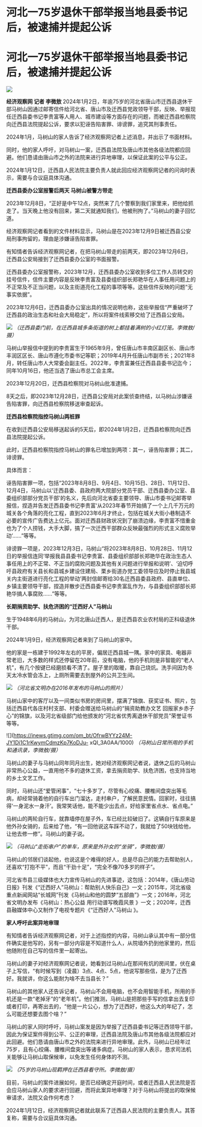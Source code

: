 # 河北一75岁退休干部举报当地县委书记后，被逮捕并提起公诉

# 河北一75岁退休干部举报当地县委书记后，被逮捕并提起公诉

![](https://inews.gtimg.com/om_bt/OjP2DbI9ASmJKL6HY8IcfeQXKZQ7XQGFk11PUk9PW_vQAAA/1000)

**经济观察网 记者 李微敖**
2024年1月2日，年逾75岁的河北省唐山市迁西县退休干部马树山因通过邮寄信件给河北省、唐山市及迁西县党政领导干部，反映、举报现任迁西县委书记李贵富等人用人、城市建设等方面存在的问题，而被迁西县检察院向迁西县法院提起公诉，要求以犯诬告陷害罪、诽谤罪，追究其刑事责任。

2024年1月，马树山的家人告诉了经济观察网记者上述消息，并出示了书面材料。

同时，他的家人呼吁，对马树山一案，迁西县法院及唐山市其他各级法院都应回避。他们恳请由唐山市之外的法院来进行异地审理，以保证此案的公平与公正。

2024年1月12日，迁西县人民法院主要负责人就此回应经济观察网记者的问询时表示，需要与合议庭具体沟通。

**迁西县委办公室报警后两天 马树山被警方带走**

2023年12月8日，“正好是中午12点，突然来了几个警察到我们家里来，把他给抓走了。当天晚上他没有回来，第二天就通知我们，他被刑拘了。”马树山的妻子回忆道。

经济观察网记者看到的文件材料显示，马树山是在2023年12月9日被迁西县公安局刑事拘留的，理由是涉嫌诬告陷害罪。

有知情者告诉经济观察网记者，在把马树山带走的前两天，即2023年12月6日，迁西县公安局接到了迁西县委办公室的书面报警。

迁西县委办公室报警称，2023年12月，迁西县委办公室收到多位工作人员转交的挂号信件，信件主要内容是反映李贵富及县委组织部长郑艳华在人事任用问题上的不正常及不正当问题，以及主街道亮化工程的事项等等。这些信件反映的问题“无事实依据”。

2023年12月6日，迁西县委办公室出具的情况说明也称，这些举报信“严重破坏了迁西县的政治生态和社会大局稳定”，所以将案件线索移交给了迁西县公安局。

![](https://inews.gtimg.com/om_bt/OPd64JrGBYRNeRIPb3Tm7pI0im9VJ8dS9lIXRxqX54GUAAA/1000)
_（迁西县委门前，在迁西县城多条街道的树上都挂着满树的小红灯笼。李微敖/摄）_

马树山举报信中提到的李贵富生于1965年9月，曾任唐山市丰南区副区长、唐山市丰润区区长、唐山市遵化市委书记等职；2019年4月升任唐山市副市长；2021年8月，转任唐山市人大常委会副主任。2022年，李贵富兼任迁西县县委书记迄今；同年10月16日，他还当选了唐山市总工会主席。

2023年12月20日，迁西县检察院对马树山批准逮捕。

8天之后，即2023年12月28日，迁西县公安局对此案侦查终结，以马树山涉嫌诬告陷害罪，向迁西县检察院移送审查起诉。

**迁西县检察院指控马树山两桩罪**

在收到迁西县公安局移送起诉的5天后，即2024年1月2日，迁西县检察院向迁西县法院提起公诉。

此时，迁西县检察院指控马树山的罪名已增加到两项：其一，诬告陷害罪；其二，诽谤罪。

具体而言：

诬告陷害罪一项，包括“2023年8月8日、9月4日、10月15日、28日、11月12日、12月4日，马树山以‘迁西县委、县政府两大院部分党员干部、迁西县委办公室、县委组织部部分党员干部’的名义，先后向河北省委主要领导、唐山市委书记邮寄举报信，捏造并告发迁西县委书记李贵富‘从2023年春节开始搞了一个上几千万元的城关各个角落的亮化工程，直到2023年6月才终止，包括在城关大街小巷制造不必要的宣传广告费达上亿元。面对迁西县财政状况到了崩溃边缘，李贵富不惜重金也为了个人捞钱，大手大脚，搞了一次迁西干部群众反映最强烈的形式主义腐败举动’……”等等。

诽谤罪一项是，2023年12月3日，马树山“将2023年8月8日、10月28日、11月12日的举报信连同‘举报我县县委书记李贵富、县委组织部部长郑艳华在政治生态人事任用上的不正常、不正当的腐败问题及其他有关问题进行举报和说明’、‘迫切呼吁县政府有关县长和县城乡建设住建局、栗乡街道办党工委领导应及时停止我县城关内主街道进行亮化工程的举动’两封信邮寄给30名迁西县委县政府、县直单位、乡镇主要领导干部，捏造并散步迁西县委书记李贵富乱作为，与县委组织部部长郑艳华搞人事腐败……”等等。

**长期捐资助学、扶危济困的“迁西好人”马树山**

生于1948年6月的马树山，为河北唐山迁西人，是迁西县农业农村局的正科级退休干部。

2024年1月9日，经济观察网记者来到了马树山的家中。

他的家是一栋建于1992年左右的平房，偏居迁西县城一隅。家中的家具、电器非常老旧，大多数的样式还停留在20年前，没有电脑，他的手机则是非智能的“老人机”，有几个按键已经磨损看不清了。屋子里的取暖，靠自己烧炕。洗手间因为冬天太冷水管会冻上，上厕所需要去到屋外的公共卫生间。

![](https://inews.gtimg.com/om_bt/OK9zdAZHTwDfrmLwwEz_nq63420vlx5M3B3TI6rbHdfnMAA/1000)
_（河北省文明办在2016年发布的马树山的照片）_

马树山家中的客厅以及一间类似书房的房间里，摆满了锦旗、获奖证书、照片，包括迁西县代各庄村村支部、村委会赠送给马树山的“捐资助教办文艺
回报家乡赤子心”的锦旗，以及河北省级部门给他颁发的“河北省优秀离退休干部党员”荣誉证书等等。

![](https://inews.gtimg.com/om_bt/OfrwBYYz24M-JY1Di1C1rKwymCdmzKp7KoDJu-
xQI_3A0AA/1000) _（马树山日常所用的手机和通讯录，李微敖/摄）_

马树山的妻子与马树山同年同月出生，她对经济观察网记者说，退休之后的马树山非常热心公益，一直用他不多的退休工资，拿去捐资助学、扶危济困，也支持当地的乡土文艺工作。

同时，马树山还“爱管闲事”，“七十多岁了，尽管有心绞痛、腰椎间盘突出等毛病，却经常骑着他的自行车出门溜达，走村串户，了解民意民情。回家时，往往搞得‘一身泥水一身汗’。我常笑话他，能不能少出去点，好给家里省点水、省点电。”

马树山的两轮自行车，就靠墙停在屋子外，车已经比较破旧了。这辆自行车原来是他外孙女骑的，后来给了他，“有一回他说这车踩不动了，我就给了50块钱给他，让他去修一修”。马树山的妻子说。

![](https://inews.gtimg.com/om_bt/Oo7L_MJX88s5E5Hcp5ZnfRjSsIPjT3s4GASLZgXDuFeSAAA/1000)
_（马树山“走街串户”的单车，原来是外孙女的“坐骑”，李微敖/摄）_

马树山的邻居们谈起他，也说这是个难得的好人，总是尽自己的能力去帮助别人，还喜欢“打抱不平”，而且“干劲十足”，“完全不像70多岁的样子”。

河北省市县三级媒体也大力宣传马树山的先进事迹，这包括：2014年，《唐山劳动日报》刊发《“迁西好人”马树山：帮助别人快乐自己》一文；2015年，河北省级重点新闻网站“长城网”刊发《马树山和他的圆梦“五部曲”》一文；2016年，河北省文明办发布《马树山：热心公益
用行动谱写晚霞风景 》一文；2020年，迁西县融媒体中心又制作了电视专题片《“迁西好人”马树山 》。

**家人呼吁此案异地审理**

有知情者告诉经济观察网记者，对于上述指控的内容，马树山承认其中有一部分信件确实是他写的，另有一部分内容是不知道什么人，从院墙外扔到他家里的，然后他随附在自己写的信件里一起寄出。

马树山的妻子对经济观察网记者说，她看到过马树山在那间有炕的房间里，伏在桌子上写信，“有时候写到（凌晨）3点、4点、5点，他说写那些信，是为了迁西好。我就讲，你这么能耐为啥不去当县长？”

马树山的其他家人还告诉记者，马树山不会用电脑，也不会用智能手机，所用的手机还是一款“老掉牙”的“老年机”。他们推测，马树山是把那些手写的信拿出去复印或者打印，再寄出去的，“他是一片公心，想为了迁西好，他这么大的年纪了，怎么可能还想要去图个啥？”

马树山的家人同时呼吁，马树山案发是因为举报了迁西县委书记等迁西领导干部，因此为保证案件得到公平、公正的审理，迁西县法院及唐山市其他各级法院都应对此回避。他们恳请由唐山市之外的法院来进行异地审理。此外，马树山已经年过75岁，且有心绞痛、腰椎间盘突出等诸多病症。马树山的家人表示，恳求司法机关能够让马树山取保候审，以免发生任何身体的不测。

![](https://inews.gtimg.com/om_bt/OBMI7iaj_h3ZWbgJ5WqnM81UUaYfwO6jM0RRC30qIF7moAA/1000)
_（75岁的马树山现羁押在迁西县看守所。李微敖/摄）_

目前，马树山的案件进展如何，是否已经确定开庭时间，或者迁西县人民法院是否会应马树山家人的要求进行回避，而将此案异地审理？对于马树山将提出的取保候审请求，法院又会作何考虑？

2024年1月12日，经济观察网记者就此联系了迁西县人民法院的主要负责人。其答复称，需要与合议庭具体沟通。

